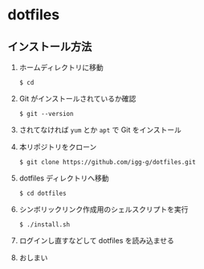 # dotfiles

## インストール方法

1. ホームディレクトリに移動
    ```
    $ cd
    ```
    
1. Git がインストールされているか確認
    ```
    $ git --version
    ```
    
1. されてなければ `yum` とか `apt` で Git をインストール

1. 本リポジトリをクローン
    ```
    $ git clone https://github.com/igg-g/dotfiles.git
    ````

1. dotfiles ディレクトリへ移動
    ```
    $ cd dotfiles
    ```

1. シンボリックリンク作成用のシェルスクリプトを実行
    ```
    $ ./install.sh
    ```

1. ログインし直すなどして dotfiles を読み込ませる

1. おしまい
